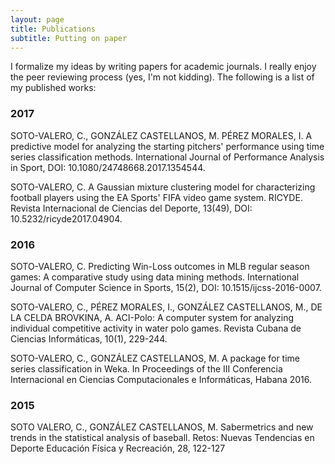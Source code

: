 ```yaml
---
layout: page
title: Publications
subtitle: Putting on paper
---
```


I formalize my ideas by writing papers for academic journals. I really enjoy the peer reviewing process (yes, I'm not kidding). The following is a list of my published works:

### 2017

SOTO-VALERO, C., GONZÁLEZ CASTELLANOS, M. PÉREZ MORALES, I. A predictive model for analyzing the starting pitchers' performance using time series classification methods. International Journal of Performance Analysis in Sport, DOI: 10.1080/24748668.2017.1354544. 

SOTO-VALERO, C. A Gaussian mixture clustering model for characterizing football players using the EA Sports' FIFA video game system. RICYDE. Revista Internacional de Ciencias del Deporte, 13(49), DOI: 10.5232/ricyde2017.04904. 

### 2016

SOTO-VALERO, C. Predicting Win-Loss outcomes in MLB regular season games: A comparative study using data mining methods. International Journal of Computer Science in Sports, 15(2), DOI: 10.1515/ijcss-2016-0007. 

SOTO-VALERO, C., PÉREZ MORALES, I., GONZÁLEZ CASTELLANOS, M., DE LA CELDA BROVKINA, A. ACI-Polo: A computer system for analyzing individual competitive activity in water polo games. Revista Cubana de Ciencias Informáticas, 10(1), 229-244. 

SOTO-VALERO, C., GONZÁLEZ CASTELLANOS, M. A package for time series classification in Weka. In Proceedings of the III Conferencia Internacional en Ciencias Computacionales e Informáticas, Habana 2016.

### 2015

SOTO VALERO, C., GONZÁLEZ CASTELLANOS, M. Sabermetrics and new trends in the statistical analysis of baseball. Retos: Nuevas Tendencias en Deporte Educación Física y Recreación, 28, 122-127 
